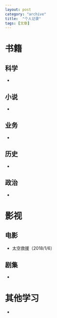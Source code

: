 ```yaml
---
layout: post
category: "archive"
title:  "个人记录"
tags: [文章]
---
```


# 书籍

## 科学

* ​





## 小说

* ​





## 业务

* ​




## 历史

* ​




## 政治

* ​




# 影视

## 电影

* 太空救援（2018/1/6）





## 剧集

* ​








# 其他学习

* ​




